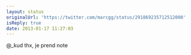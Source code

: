 ```yaml
---
layout: status
originalUrl: 'https://twitter.com/marcgg/status/291869235712512000'
isReply: true
date: 2013-01-17 11:27:03
---
```


@_kud thx, je prend note
